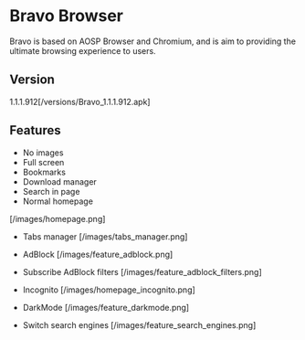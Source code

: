 # Bravo Browser
Bravo is based on AOSP Browser and Chromium, and is aim to providing the ultimate browsing experience to users.

## Version
1.1.1.912[/versions/Bravo_1.1.1.912.apk]

## Features

* No images
* Full screen
* Bookmarks
* Download manager
* Search in page
* Normal homepage

[/images/homepage.png]

* Tabs manager
[/images/tabs_manager.png]

* AdBlock
[/images/feature_adblock.png]

* Subscribe AdBlock filters
[/images/feature_adblock_filters.png]

* Incognito
[/images/homepage_incognito.png]

* DarkMode
[/images/feature_darkmode.png]

* Switch search engines
[/images/feature_search_engines.png]

